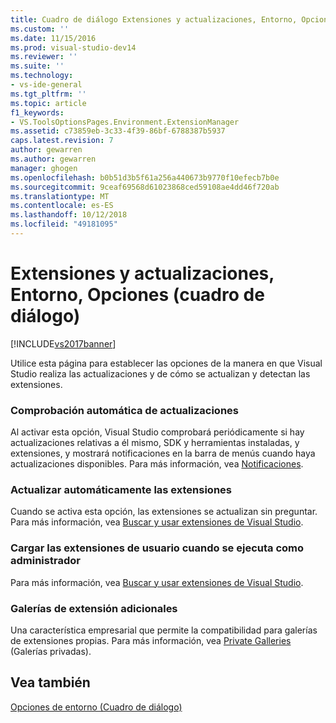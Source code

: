 ```yaml
---
title: Cuadro de diálogo Extensiones y actualizaciones, Entorno, Opciones | Microsoft Docs
ms.custom: ''
ms.date: 11/15/2016
ms.prod: visual-studio-dev14
ms.reviewer: ''
ms.suite: ''
ms.technology:
- vs-ide-general
ms.tgt_pltfrm: ''
ms.topic: article
f1_keywords:
- VS.ToolsOptionsPages.Environment.ExtensionManager
ms.assetid: c73859eb-3c33-4f39-86bf-6788387b5937
caps.latest.revision: 7
author: gewarren
ms.author: gewarren
manager: ghogen
ms.openlocfilehash: b0b51d3b5f61a256a440673b9770f10efecb7b0e
ms.sourcegitcommit: 9ceaf69568d61023868ced59108ae4dd46f720ab
ms.translationtype: MT
ms.contentlocale: es-ES
ms.lasthandoff: 10/12/2018
ms.locfileid: "49181095"
---
```

# <a name="extensions-and-updates-environment-options-dialog-box"></a>Extensiones y actualizaciones, Entorno, Opciones (cuadro de diálogo)
[!INCLUDE[vs2017banner](../../includes/vs2017banner.md)]

  
Utilice esta página para establecer las opciones de la manera en que Visual Studio realiza las actualizaciones y de cómo se actualizan y detectan las extensiones.  
  
### <a name="automatically-check-for-updates"></a>Comprobación automática de actualizaciones  
 Al activar esta opción, Visual Studio comprobará periódicamente si hay actualizaciones relativas a él mismo, SDK y herramientas instaladas, y extensiones, y mostrará notificaciones en la barra de menús cuando haya actualizaciones disponibles. Para más información, vea [Notificaciones](../../ide/visual-studio-notifications.md).  
  
### <a name="automatically-update-extensions"></a>Actualizar automáticamente las extensiones  
 Cuando se activa esta opción, las extensiones se actualizan sin preguntar. Para más información, vea [Buscar y usar extensiones de Visual Studio](../../ide/finding-and-using-visual-studio-extensions.md).  
  
### <a name="load-user-extensions-when-running-as-administrator"></a>Cargar las extensiones de usuario cuando se ejecuta como administrador  
 Para más información, vea [Buscar y usar extensiones de Visual Studio](../../ide/finding-and-using-visual-studio-extensions.md).  
  
### <a name="additional-extension-galleries"></a>Galerías de extensión adicionales  
 Una característica empresarial que permite la compatibilidad para galerías de extensiones propias. Para más información, vea [Private Galleries](../../extensibility/private-galleries.md) (Galerías privadas).  
  
## <a name="see-also"></a>Vea también  
 [Opciones de entorno (Cuadro de diálogo)](../../ide/reference/environment-options-dialog-box.md)



